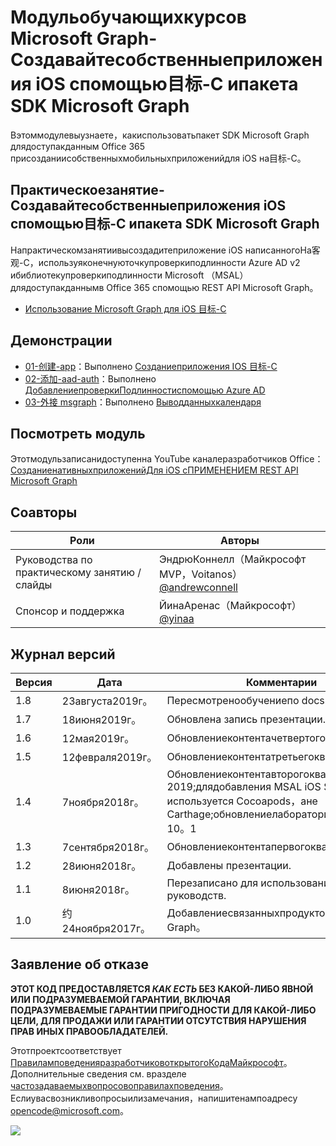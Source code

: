 # <a name="---microsoft-graph------ios---objective-c---sdk-microsoft-graph"></a>Модульобучающихкурсов Microsoft Graph-Создавайтесобственныеприложения iOS спомощью目标-C ипакета SDK Microsoft Graph

Вэтоммодулевыузнаете，какиспользоватьпакет SDK Microsoft Graph длядоступакданным Office 365 присозданиисобственныхмобильныхприложенийдля iOS на目标-C。

## <a name="-------ios---objective-c---sdk-microsoft-graph"></a>Практическоезанятие-Создавайтесобственныеприложения iOS спомощью目标-C ипакета SDK Microsoft Graph

Напрактическомзанятиивысоздадитеприложение iOS написанногоНа客观-C，используяконечнуюточкупроверкиподлинности Azure AD v2 ибиблиотекупроверкиподлинности Microsoft （MSAL）длядоступакданнымв Office 365 спомощью REST API Microsoft Graph。

- [Использование Microsoft Graph для iOS 目标-C](https://docs.microsoft.com/graph/tutorials/ios-objectivec)

## <a name=""></a>Демонстрации

- [01-创建-app](demos/01-create-app)：Выполнено [Созданиеприложения IOS 目标-C](https://docs.microsoft.com/graph/tutorials/ios-objectivec?tutorial-step=1)
- [02-添加-aad-auth](demos/02-add-aad-auth)：Выполнено [ДобавлениепроверкиПодлинностиспомощью Azure AD](https://docs.microsoft.com/graph/tutorials/ios-objectivec?tutorial-step=3)
- [03-外接 msgraph](demos/03-add-msgraph)：Выполнено [Выводданныхкалендаря](https://docs.microsoft.com/graph/tutorials/ios-objectivec?tutorial-step=4)

## <a name="-"></a>Посмотреть модуль

Этотмодульзаписанидоступенна YouTube каналеразработчиков Office： [СозданиенативныхприложенийДля iOS сПРИМЕНЕНИЕМ REST API Microsoft Graph](https://youtu.be/Gg8Qy1Dqyzw)

## <a name=""></a>Соавторы

| Роли | Авторы |
| -------------------- | ------------------------------------------------------------------------------------- |
| Руководства по практическому занятию / слайды | ЭндрюКоннелл（Майкрософт MVP，Voitanos） [@andrewconnell](//github.com/andrewconnell) |
| Спонсор и поддержка | ЙинаАренас（Майкрософт） [@yinaa](//github.com/yinaa) |

## <a name="-"></a>Журнал версий

| Версия | Дата | Комментарии |
| ------- | ------------------ | ------------------------------------------------------------------------------------------------------------------------------------ |
| 1.8 | 23августа2019г。 | Пересмотренообучениепо docs.microsoft.com |
| 1.7 | 18июня2019г。 | Обновлена запись презентации. |
| 1.6 | 12мая2019г。 | Обновлениеконтентачетвертогоквартала2019 |
| 1.5 | 12февраля2019г。 | Обновлениеконтентатретьегоквартала2019 |
| 1.4 | 7ноября2018г。 | Обновлениеконтентавторогоквартала 2019;длядобавления MSAL iOS SDK используется Cocoapods，ане Carthage;обновлениелабораториидля XCode 10。1 |
| 1.3 | 7сентября2018г。 | Обновлениеконтентапервогоквартала2019 |
| 1.2 | 28июня2018г。 | Добавлены презентации. |
| 1.1 | 8июня2018г。 | Перезаписано для использования последних руководств. |
| 1.0 | 约24ноября2017г。 | Добавлениесвязанныхпродуктов Microsoft Graph。 |

## <a name="--"></a>Заявление об отказе

**ЭТОТ КОД ПРЕДОСТАВЛЯЕТСЯ _КАК ЕСТЬ_ БЕЗ КАКОЙ-ЛИБО ЯВНОЙ ИЛИ ПОДРАЗУМЕВАЕМОЙ ГАРАНТИИ, ВКЛЮЧАЯ ПОДРАЗУМЕВАЕМЫЕ ГАРАНТИИ ПРИГОДНОСТИ ДЛЯ КАКОЙ-ЛИБО ЦЕЛИ, ДЛЯ ПРОДАЖИ ИЛИ ГАРАНТИИ ОТСУТСТВИЯ НАРУШЕНИЯ ПРАВ ИНЫХ ПРАВООБЛАДАТЕЛЕЙ.**

Этотпроектсоответствует [ПравиламповеденияразработчиковоткрытогоКодаМайкрософт](https://opensource.microsoft.com/codeofconduct/)。 Дополнительные сведения см. вразделе [частозадаваемыхвопросовоправилахповедения](https://opensource.microsoft.com/codeofconduct/faq/)。 Еслиувасвозникливопросыилизамечания，напишитенампоадресу [opencode@microsoft.com](mailto:opencode@microsoft.com)。

<img src="https://telemetry.sharepointpnp.com/msgraph-training-ios-objectivec" />
